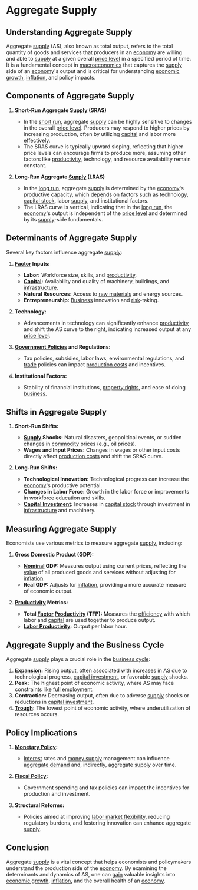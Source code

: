 # Aggregate Supply

## Understanding Aggregate Supply

Aggregate [supply](../s/supply.md) (AS), also known as total output, refers to the total quantity of goods and services that producers in an [economy](../e/economy.md) are willing and able to [supply](../s/supply.md) at a given overall [price level](../p/price_level.md) in a specified period of time. It is a fundamental concept in [macroeconomics](../m/macroeconomics.md) that captures the [supply](../s/supply.md) side of an [economy](../e/economy.md)'s output and is critical for understanding [economic growth](../e/economic_growth.md), [inflation](../i/inflation.md), and policy impacts.

## Components of Aggregate Supply

1. **Short-Run Aggregate [Supply](../s/supply.md) (SRAS)**
   - In the [short run](../s/short_run.md), aggregate [supply](../s/supply.md) can be highly sensitive to changes in the overall [price level](../p/price_level.md). Producers may respond to higher prices by increasing production, often by utilizing [capital](../c/capital.md) and labor more effectively.
   - The SRAS curve is typically upward sloping, reflecting that higher price levels can encourage firms to produce more, assuming other factors like [productivity](../p/productivity.md), technology, and resource availability remain constant.

2. **Long-Run Aggregate [Supply](../s/supply.md) (LRAS)**
   - In the [long run](../l/long_run.md), aggregate [supply](../s/supply.md) is determined by the [economy](../e/economy.md)'s productive capacity, which depends on factors such as technology, [capital stock](../c/capital_stock.md), labor [supply](../s/supply.md), and institutional factors.
   - The LRAS curve is vertical, indicating that in the [long run](../l/long_run.md), the [economy](../e/economy.md)'s output is independent of the [price level](../p/price_level.md) and determined by its [supply](../s/supply.md)-side fundamentals.

## Determinants of Aggregate Supply

Several key factors influence aggregate [supply](../s/supply.md):

1. **[Factor](../f/factor.md) Inputs:**
   - **Labor:** Workforce size, skills, and [productivity](../p/productivity.md).
   - **[Capital](../c/capital.md):** Availability and quality of machinery, buildings, and [infrastructure](../i/infrastructure.md).
   - **Natural Resources:** Access to [raw materials](../r/raw_materials.md) and energy sources.
   - **Entrepreneurship:** [Business](../b/business.md) innovation and [risk](../r/risk.md)-taking.

2. **Technology:**
   - Advancements in technology can significantly enhance [productivity](../p/productivity.md) and shift the AS curve to the right, indicating increased output at any [price level](../p/price_level.md).

3. **[Government Policies](../g/government_policies_in_trading.md) and Regulations:**
   - Tax policies, subsidies, labor laws, environmental regulations, and [trade](../t/trade.md) policies can impact [production costs](../p/production_costs.md) and incentives.

4. **Institutional Factors:**
   - Stability of financial institutions, [property rights](../p/property_rights.md), and ease of doing [business](../b/business.md).

## Shifts in Aggregate Supply

1. **Short-Run Shifts:**
   - **[Supply](../s/supply.md) Shocks:** Natural disasters, geopolitical events, or sudden changes in [commodity](../c/commodity.md) prices (e.g., oil prices).
   - **Wages and Input Prices:** Changes in wages or other input costs directly affect [production costs](../p/production_costs.md) and shift the SRAS curve.

2. **Long-Run Shifts:**
   - **Technological Innovation:** Technological progress can increase the [economy](../e/economy.md)'s productive potential.
   - **Changes in Labor Force:** Growth in the labor force or improvements in workforce education and skills.
   - **[Capital Investment](../c/capital_investment.md):** Increases in [capital stock](../c/capital_stock.md) through investment in [infrastructure](../i/infrastructure.md) and machinery.

## Measuring Aggregate Supply

Economists use various metrics to measure aggregate [supply](../s/supply.md), including:

1. **Gross Domestic Product (GDP):**
   - **[Nominal](../n/nominal.md) GDP:** Measures output using current prices, reflecting the [value](../v/value.md) of all produced goods and services without adjusting for [inflation](../i/inflation.md).
   - **Real GDP:** Adjusts for [inflation](../i/inflation.md), providing a more accurate measure of economic output.

2. **[Productivity](../p/productivity.md) Metrics:**
   - **Total [Factor](../f/factor.md) [Productivity](../p/productivity.md) (TFP):** Measures the [efficiency](../e/efficiency.md) with which labor and [capital](../c/capital.md) are used together to produce output.
   - **[Labor Productivity](../l/labor_productivity.md):** Output per labor hour.

## Aggregate Supply and the Business Cycle

Aggregate [supply](../s/supply.md) plays a crucial role in the [business cycle](../b/business_cycle.md):

1. **[Expansion](../e/expansion.md):** Rising output, often associated with increases in AS due to technological progress, [capital investment](../c/capital_investment.md), or favorable [supply](../s/supply.md) shocks.
2. **Peak:** The highest point of economic activity, where AS may face constraints like [full employment](../f/full_employment.md).
3. **Contraction:** Decreasing output, often due to adverse [supply](../s/supply.md) shocks or reductions in [capital investment](../c/capital_investment.md).
4. **[Trough](../t/trough.md):** The lowest point of economic activity, where underutilization of resources occurs.

## Policy Implications

1. **[Monetary Policy](../m/monetary_policy.md):**
   - [Interest](../i/interest.md) rates and [money supply](../m/money_supply.md) management can influence [aggregate demand](../a/aggregate_demand.md) and, indirectly, aggregate [supply](../s/supply.md) over time.

2. **[Fiscal Policy](../f/fiscal_policy.md):**
   - Government spending and tax policies can impact the incentives for production and investment.

3. **Structural Reforms:**
   - Policies aimed at improving [labor market flexibility](../l/labor_market_flexibility.md), reducing regulatory burdens, and fostering innovation can enhance aggregate [supply](../s/supply.md).

## Conclusion

Aggregate [supply](../s/supply.md) is a vital concept that helps economists and policymakers understand the production side of the [economy](../e/economy.md). By examining the determinants and dynamics of AS, one can [gain](../g/gain.md) valuable insights into [economic growth](../e/economic_growth.md), [inflation](../i/inflation.md), and the overall health of an [economy](../e/economy.md).